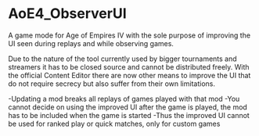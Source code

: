 # AoE4_ObserverUI

A game mode for Age of Empires IV with the sole purpose of improving the UI seen during replays and while observing games.

Due to the nature of the tool currently used by bigger tournaments and streamers it has to be closed source and cannot be distributed freely. With the official Content Editor there are now other means to improve the UI that do not require secrecy but also suffer from their own limitations.

-Updating a mod breaks all replays of games played with that mod
-You cannot decide on using the improved UI after the game is played, the mod has to be included when the game is started
-Thus the improved UI cannot be used for ranked play or quick matches, only for custom games
